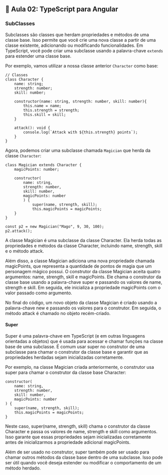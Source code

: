 ## 📝 Aula 02: TypeScript para Angular
### SubClasses
Subclasses são classes que herdam propriedades e métodos de uma classe base. Isso permite que você crie uma nova classe a partir de uma classe existente, adicionando ou modificando funcionalidades. Em TypeScript, você pode criar uma subclasse usando a palavra-chave ``extends`` para estender uma classe base.

Por exemplo, vamos utilizar a nossa classe anterior ``Character`` como base:
```
// Classes
class Character {
    name: string;
    strength: number;
    skill: number;

    constructor(name: string, strength: number, skill: number){
        this.name = name;
        this.strength = strength;
        this.skill = skill;
    }

    attack(): void {
        console.log(`Attack with ${this.strength} points`);
    }
}
```

Agora, podemos criar uma subclasse chamada ``Magician`` que herda da classe ``Character``:
```
class Magician extends Character {
    magicPoints: number;

    constructor(
        name: string, 
        strength: number, 
        skill: number, 
        magicPoints: number
        ) {
            super(name, strength, skill);
            this.magicPoints = magicPoints;
    }
}

const p2 = new Magician("Mago", 9, 30, 100);
p2.attack();
```

A classe Magician é uma subclasse da classe Character. Ela herda todas as propriedades e métodos da classe Character, incluindo name, strength, skill e o método attack.

Além disso, a classe Magician adiciona uma nova propriedade chamada magicPoints, que representa a quantidade de pontos de magia que um personagem mágico possui. O construtor da classe Magician aceita quatro argumentos: name, strength, skill e magicPoints. Ele chama o construtor da classe base usando a palavra-chave super e passando os valores de name, strength e skill. Em seguida, ele inicializa a propriedade magicPoints com o valor passado como argumento.

No final do código, um novo objeto da classe Magician é criado usando a palavra-chave new e passando os valores para o construtor. Em seguida, o método attack é chamado no objeto recém-criado.

#### Super
Super é uma palavra-chave em TypeScript (e em outras linguagens orientadas a objetos) que é usada para acessar e chamar funções na classe base de uma subclasse. É comum usar super no construtor de uma subclasse para chamar o construtor da classe base e garantir que as propriedades herdadas sejam inicializadas corretamente.

Por exemplo, na classe Magician criada anteriormente, o construtor usa super para chamar o construtor da classe base Character:
```
constructor(
    name: string, 
    strength: number, 
    skill: number, 
    magicPoints: number
) {
    super(name, strength, skill);
    this.magicPoints = magicPoints;
}
```

Neste caso, super(name, strength, skill) chama o construtor da classe Character e passa os valores de name, strength e skill como argumentos. Isso garante que essas propriedades sejam inicializadas corretamente antes de inicializarmos a propriedade adicional magicPoints.

Além de ser usado no construtor, super também pode ser usado para chamar outros métodos da classe base dentro de uma subclasse. Isso pode ser útil quando você deseja estender ou modificar o comportamento de um método herdado.